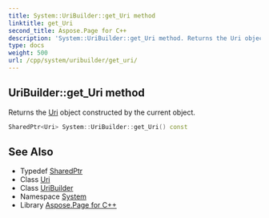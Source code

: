 ```yaml
---
title: System::UriBuilder::get_Uri method
linktitle: get_Uri
second_title: Aspose.Page for C++
description: 'System::UriBuilder::get_Uri method. Returns the Uri object constructed by the current object in C++.'
type: docs
weight: 500
url: /cpp/system/uribuilder/get_uri/
---
```

## UriBuilder::get_Uri method


Returns the [Uri](../../uri/) object constructed by the current object.

```cpp
SharedPtr<Uri> System::UriBuilder::get_Uri() const
```

## See Also

* Typedef [SharedPtr](../../sharedptr/)
* Class [Uri](../../uri/)
* Class [UriBuilder](../)
* Namespace [System](../../)
* Library [Aspose.Page for C++](../../../)
